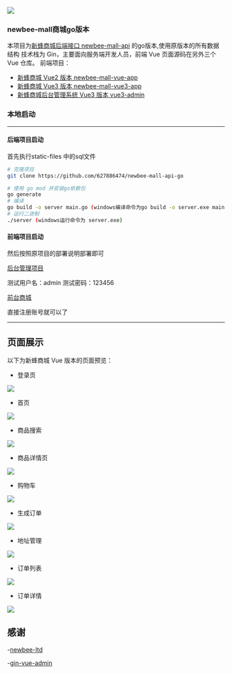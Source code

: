 ![](static-files/newbee-mall.png)

### newbee-mall商城go版本

本项目为[新蜂商城后端接口 newbee-mall-api](https://github.com/newbee-ltd/newbee-mall-api) 的go版本,使用原版本的所有数据结构 
技术栈为 Gin，主要面向服务端开发人员，前端 Vue 页面源码在另外三个 Vue 仓库。
前端项目：
- [新蜂商城 Vue2 版本 newbee-mall-vue-app](https://github.com/newbee-ltd/newbee-mall-vue-app)
- [新蜂商城 Vue3 版本 newbee-mall-vue3-app](https://github.com/newbee-ltd/newbee-mall-vue3-app)
- [新蜂商城后台管理系统 Vue3 版本 vue3-admin](https://github.com/newbee-ltd/vue3-admin)

### 本地启动
-- --
#### 后端项目启动
首先执行static-files 中的sql文件

```bash
# 克隆项目
git clone https://github.com/627886474/newbee-mall-api-go

# 使用 go mod 并安装go依赖包
go generate
# 编译 
go build -o server main.go (windows编译命令为go build -o server.exe main.go )
# 运行二进制
./server (windows运行命令为 server.exe)
```
#### 前端项目启动

然后按照原项目的部署说明部署即可

[后台管理项目](https://github.com/newbee-ltd/vue3-admin)

测试用户名：admin  测试密码：123456


[前台商城](https://github.com/newbee-ltd/newbee-mall-vue3-app)

直接注册账号就可以了
-- --


## 页面展示

以下为新蜂商城 Vue 版本的页面预览：

- 登录页

![](static-files/登录.png)

- 首页

![](static-files/首页.png)

- 商品搜索

![](static-files/商品搜索.png)

- 商品详情页

![](static-files/详情页.png)

- 购物车

![](static-files/购物车.png)

- 生成订单

![](static-files/生成订单.png)

- 地址管理

![](static-files/地址管理.png)

- 订单列表

![](static-files/订单列表.png)

- 订单详情

![](static-files/订单详情.png)

## 感谢
-[newbee-ltd](https://github.com/newbee-ltd)

-[gin-vue-admin](https://github.com/flipped-aurora/gin-vue-admin)
